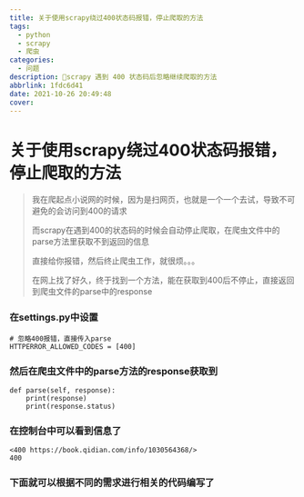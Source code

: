 ```yaml
---
title: 关于使用scrapy绕过400状态码报错，停止爬取的方法
tags:
  - python
  - scrapy
  - 爬虫
categories:
  - 问题
description: 🧂scrapy 遇到 400 状态码后忽略继续爬取的方法
abbrlink: 1fdc6d41
date: 2021-10-26 20:49:48
cover:
---
```

# 关于使用scrapy绕过400状态码报错，停止爬取的方法

> 我在爬起点小说网的时候，因为是扫网页，也就是一个一个去试，导致不可避免的会访问到400的请求
>
> 而scrapy在遇到400的状态码的时候会自动停止爬取，在爬虫文件中的parse方法里获取不到返回的信息
>
> 直接给你报错，然后终止爬虫工作，就很烦。。。
>
> 在网上找了好久，终于找到一个方法，能在获取到400后不停止，直接返回到爬虫文件的parse中的response

### 在settings.py中设置

```
# 忽略400报错，直接传入parse
HTTPERROR_ALLOWED_CODES = [400]
```

### 然后在爬虫文件中的parse方法的response获取到

```
def parse(self, response):
	print(response)
	print(response.status)
```

### 在控制台中可以看到信息了

```
<400 https://book.qidian.com/info/1030564368/>
400
```

### 下面就可以根据不同的需求进行相关的代码编写了

